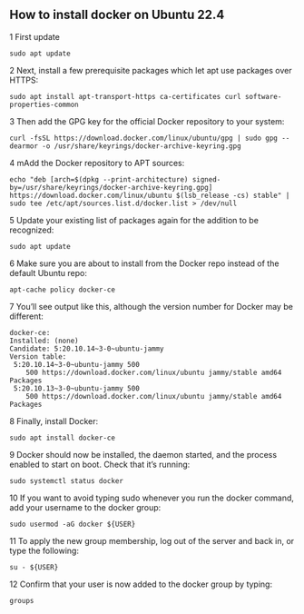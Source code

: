 ## How to install docker on Ubuntu 22.4

1 First update

    sudo apt update

2 Next, install a few prerequisite packages which let apt use packages over HTTPS:

    sudo apt install apt-transport-https ca-certificates curl software-properties-common

3 Then add the GPG key for the official Docker repository to your system:

    curl -fsSL https://download.docker.com/linux/ubuntu/gpg | sudo gpg --dearmor -o /usr/share/keyrings/docker-archive-keyring.gpg

4 mAdd the Docker repository to APT sources:

    echo "deb [arch=$(dpkg --print-architecture) signed-by=/usr/share/keyrings/docker-archive-keyring.gpg] https://download.docker.com/linux/ubuntu $(lsb_release -cs) stable" | sudo tee /etc/apt/sources.list.d/docker.list > /dev/null

5 Update your existing list of packages again for the addition to be recognized:

    sudo apt update

6 Make sure you are about to install from the Docker repo instead of the default Ubuntu repo:

    apt-cache policy docker-ce


7 You’ll see output like this, although the version number for Docker may be different:

    docker-ce:
    Installed: (none)
    Candidate: 5:20.10.14~3-0~ubuntu-jammy
    Version table:
     5:20.10.14~3-0~ubuntu-jammy 500
        500 https://download.docker.com/linux/ubuntu jammy/stable amd64 Packages
     5:20.10.13~3-0~ubuntu-jammy 500
        500 https://download.docker.com/linux/ubuntu jammy/stable amd64 Packages

8 Finally, install Docker:

    sudo apt install docker-ce

9 Docker should now be installed, the daemon started, and the process enabled to start on boot. Check that it’s running:

    sudo systemctl status docker

10 If you want to avoid typing sudo whenever you run the docker command, add your username to the docker group:

    sudo usermod -aG docker ${USER}

11 To apply the new group membership, log out of the server and back in, or type the following:

    su - ${USER}

12 Confirm that your user is now added to the docker group by typing:

    groups


